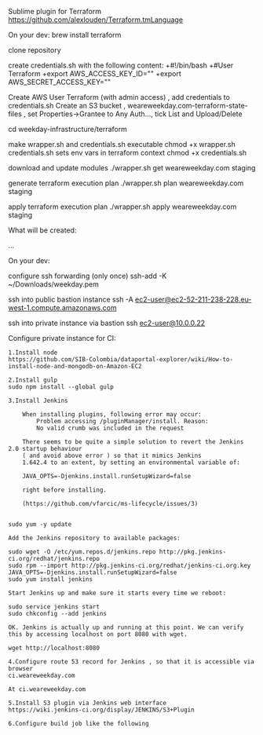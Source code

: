 Sublime plugin for Terraform
https://github.com/alexlouden/Terraform.tmLanguage

On your dev:
brew install terraform

clone repository

create credentials.sh with the following content:
+#!/bin/bash
+#User Terraform
+export AWS_ACCESS_KEY_ID=""
+export AWS_SECRET_ACCESS_KEY=""

Create AWS User Terraform (with admin access) , add credentials to credentials.sh
Create an S3 bucket , weareweekday.com-terraform-state-files , set Properties->Grantee to Any Auth..., tick List and Upload/Delete

cd weekday-infrastructure/terraform

make wrapper.sh and credentials.sh executable
chmod +x wrapper.sh 
credentials.sh sets env vars in terraform context 
chmod +x credentials.sh 

download and update modules
./wrapper.sh get weareweekday.com staging

generate terraform execution plan
./wrapper.sh plan weareweekday.com staging

apply terraform execution plan
./wrapper.sh apply weareweekday.com staging


What will be created:

...

On your dev:

configure ssh forwarding (only once)
ssh-add -K ~/Downloads/weekday.pem 

ssh into public bastion instance
ssh -A ec2-user@ec2-52-211-238-228.eu-west-1.compute.amazonaws.com

ssh into private instance via bastion
ssh ec2-user@10.0.0.22

Configure private instance for CI:

	1.Install node
	https://github.com/SIB-Colombia/dataportal-explorer/wiki/How-to-install-node-and-mongodb-on-Amazon-EC2

	2.Install gulp
	sudo npm install --global gulp

	3.Install Jenkins
	
		When installing plugins, following error may occur:
			Problem accessing /pluginManager/install. Reason:
	    	No valid crumb was included in the request

	    There seems to be quite a simple solution to revert the Jenkins 2.0 startup behaviour 
	    ( and avoid above error ) so that it mimics Jenkins
	 	1.642.4 to an extent, by setting an environmental variable of:

	 	JAVA_OPTS=-Djenkins.install.runSetupWizard=false	

		right before installing.

		(https://github.com/vfarcic/ms-lifecycle/issues/3)

	
	sudo yum -y update

	Add the Jenkins repository to available packages:

	sudo wget -O /etc/yum.repos.d/jenkins.repo http://pkg.jenkins-ci.org/redhat/jenkins.repo
	sudo rpm --import http://pkg.jenkins-ci.org/redhat/jenkins-ci.org.key
	JAVA_OPTS=-Djenkins.install.runSetupWizard=false
	sudo yum install jenkins

	Start Jenkins up and make sure it starts every time we reboot:

	sudo service jenkins start
	sudo chkconfig --add jenkins

	OK. Jenkins is actually up and running at this point. We can verify this by accessing localhost on port 8080 with wget.
 
	wget http://localhost:8080

	4.Configure route 53 record for Jenkins , so that it is accessible via browser
	ci.weareweekday.com

	At ci.weareweekday.com

	5.Install S3 plugin via Jenkins web interface 
	https://wiki.jenkins-ci.org/display/JENKINS/S3+Plugin

	6.Configure build job like the following 




	